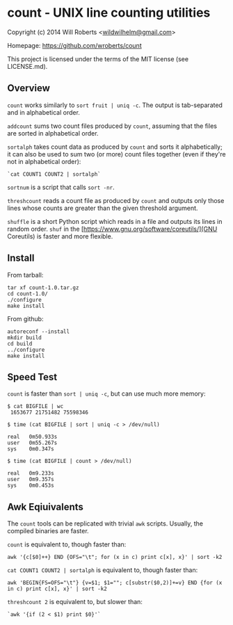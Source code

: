 count - UNIX line counting utilities
====================================

Copyright (c) 2014 Will Roberts \<wildwilhelm@gmail.com\>

Homepage: https://github.com/wroberts/count

This project is licensed under the terms of the MIT license (see
LICENSE.md).

Overview
--------

`count` works similarly to `sort fruit | uniq -c`.  The output is
tab-separated and in alphabetical order.

`addcount` sums two count files produced by `count`, assuming that the
files are sorted in alphabetical order.

`sortalph` takes count data as produced by `count` and sorts it
alphabetically; it can also be used to sum two (or more) count files
together (even if they're not in alphabetical order):

    `cat COUNT1 COUNT2 | sortalph`

`sortnum` is a script that calls `sort -nr`.

`threshcount` reads a count file as produced by `count` and outputs
only those lines whose counts are greater than the given threshold
argument.

`shuffle` is a short Python script which reads in a file and outputs
its lines in random order.  `shuf` in the
[https://www.gnu.org/software/coreutils/](GNU Coreutils) is faster and
more flexible.

Install
-------

From tarball:

    tar xf count-1.0.tar.gz
    cd count-1.0/
    ./configure
    make install

From github:

    autoreconf --install
    mkdir build
    cd build
    ../configure
    make install

Speed Test
----------

`count` is faster than `sort | uniq -c`, but can use much more memory:

    $ cat BIGFILE | wc
     1653677 21751482 75598346

    $ time (cat BIGFILE | sort | uniq -c > /dev/null)

    real   0m50.933s
    user   0m55.267s
    sys    0m0.347s

    $ time (cat BIGFILE | count > /dev/null)

    real   0m9.233s
    user   0m9.357s
    sys    0m0.453s

Awk Eqiuivalents
----------------

The `count` tools can be replicated with trivial `awk` scripts.
Usually, the compiled binaries are faster.

`count` is equivalent to, though faster than:

    awk '{c[$0]++} END {OFS="\t"; for (x in c) print c[x], x}' | sort -k2

`cat COUNT1 COUNT2 | sortalph` is equivalent to, though faster than:

    awk 'BEGIN{FS=OFS="\t"} {v=$1; $1=""; c[substr($0,2)]+=v} END {for (x in c) print c[x], x}' | sort -k2

`threshcount 2` is equivalent to, but slower than:

    `awk '{if (2 < $1) print $0}'`
